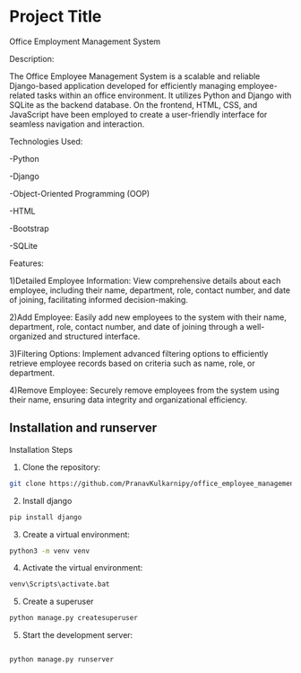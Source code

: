 
# Project Title

Office Employment Management System

Description:

The Office Employee Management System is a scalable and reliable Django-based application developed for efficiently managing employee-related tasks within an office environment. 
It utilizes Python and Django with SQLite as the backend database. On the frontend, HTML, CSS, and JavaScript have been employed to create a user-friendly interface for seamless navigation and interaction.

Technologies Used:

-Python

-Django

-Object-Oriented Programming (OOP)

-HTML

-Bootstrap

-SQLite



Features:

1)Detailed Employee Information: View comprehensive details about each employee, including their name, department, role, contact number, and date of joining, facilitating informed decision-making.

2)Add Employee: Easily add new employees to the system with their name, department, role, contact number, and date of joining through a well-organized and structured interface.

3)Filtering Options: Implement advanced filtering options to efficiently retrieve employee records based on criteria such as name, role, or department.

4)Remove Employee: Securely remove employees from the system using their name, ensuring data integrity and organizational efficiency.










## Installation and runserver


Installation Steps
1. Clone the repository:
```bash
git clone https://github.com/PranavKulkarnipy/office_employee_management_django
```
2. Install django
```bash
pip install django
```

3. Create a virtual environment:
```bash
python3 -m venv venv

```
4. Activate the virtual environment:

```bash
venv\Scripts\activate.bat

```
5. Create a superuser

```bash
python manage.py createsuperuser

```
5. Start the development server:

```bash

python manage.py runserver

```
